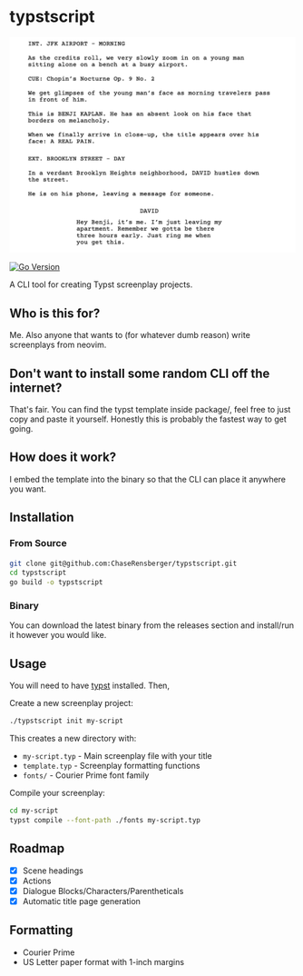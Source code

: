 # typstscript

![Screenplay Preview](examples/a-real-pain/a-real-pain-preview.png)

[![Go Version](https://img.shields.io/badge/go-%3E%3D1.19-blue)](https://golang.org/)

A CLI tool for creating Typst screenplay projects.

## Who is this for?

Me. Also anyone that wants to (for whatever dumb reason) write screenplays from neovim.

## Don't want to install some random CLI off the internet?

That's fair. You can find the typst template inside package/, feel free to just copy and paste it yourself. Honestly this is probably the fastest way to get going.

## How does it work?

I embed the template into the binary so that the CLI can place it anywhere you want.

## Installation

### From Source
```bash
git clone git@github.com:ChaseRensberger/typstscript.git
cd typstscript
go build -o typstscript
```

### Binary

You can download the latest binary from the releases section and install/run it however you would like.

## Usage

You will need to have [typst](https://github.com/typst/typst) installed. Then,

Create a new screenplay project:

```bash
./typstscript init my-script
```

This creates a new directory with:
- `my-script.typ` - Main screenplay file with your title
- `template.typ` - Screenplay formatting functions
- `fonts/` - Courier Prime font family

Compile your screenplay:

```bash
cd my-script
typst compile --font-path ./fonts my-script.typ
```

## Roadmap

- [x] Scene headings
- [x] Actions
- [x] Dialogue Blocks/Characters/Parentheticals
- [x] Automatic title page generation

## Formatting
- Courier Prime
- US Letter paper format with 1-inch margins

